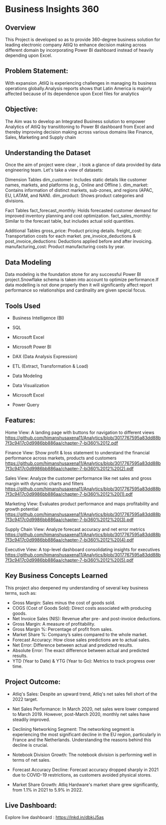 # Business Insights 360

## Overview
This Project is developed so as to provide 360-degree business solution for leading electronic company AtliQ to enhance decision making across different
domain by incorporating Power BI dashboard instead of heavily depending upon Excel. 

## Problem Statement:
With expansion ,AtliQ is experiencing challenges in managing its business operations globally.Analysis reports shows that Latin America is majorly affected 
because of its dependence upon Excel files for analytics 

## Objective:
The Aim was to develop an Integrated Business solution to empower Analytics of AtliQ by transititoning to Power BI dashboard from Excel and thereby improving 
decision making across various domains like Finance, Sales, Marketing and Supply chain

## Understanding the Dataset
Once the aim of project were clear , i took a glance of data provided by data engineering team. Let's take a view of datasets:

Dimension Tables
dim_customer: Includes static details like customer names, markets, and platforms (e.g., Online and Offline ).
dim_market: Contains information of distinct markets, sub-zones, and regions (APAC, EU, LATAM, and NAN).
dim_product: Shows product categories and divisions.

Fact Tables
fact_forecast_monthly: Holds forecasted customer demand for improved inventory planning and cost optimization.
fact_sales_monthly: Similar to the forecast table, but includes actual sold quantities.

Additional Tables
gross_price: Product pricing details.
freight_cost: Transportation costs for each market.
pre_invoice_deductions & post_invoice_deductions: Deductions applied before and after invoicing.
manufacturing_cost: Product manufacturing costs by year.


## Data Modeling
Data modeling is the foundation stone for any successful Power BI project.Snowflake schema is taken into account to optimize performance.If data modelling is
not done properly then it will significantly affect report performance so relationships and cardinality are given special focus.


## Tools Used
* Business Intelligence (BI)

* SQL

* Microsoft Excel

* Microsoft Power BI

* DAX (Data Analysis Expression)

* ETL (Extract, Transformation & Load)

* Data Modeling

* Data Visualization

* Microsoft Excel

* Power Query

## Features:

Home View: A landing page with buttons for navigation to different views
https://github.com/himanshusaxena11/Analytics/blob/3017767595a83dd88b7f3c9417c0d9986bb886aa/chapter-7-bi360%2012.pdf

Finance View: Show profit & loss statement to understand the financial performance across markets, products and customers
https://github.com/himanshusaxena11/Analytics/blob/3017767595a83dd88b7f3c9417c0d9986bb886aa/chapter-7-bi360%2012%20(2).pdf

Sales View: Analyze the customer performance like net sales and gross margin with dynamic charts and filters
https://github.com/himanshusaxena11/Analytics/blob/3017767595a83dd88b7f3c9417c0d9986bb886aa/chapter-7-bi360%2012%20(1).pdf

Marketing View: Evaluates product performance and maps profitability and growth potential
https://github.com/himanshusaxena11/Analytics/blob/3017767595a83dd88b7f3c9417c0d9986bb886aa/chapter-7-bi360%2012%20(3).pdf

Supply Chain View: Analyze forecast accuracy and net error metrics
https://github.com/himanshusaxena11/Analytics/blob/3017767595a83dd88b7f3c9417c0d9986bb886aa/chapter-7-bi360%2012%20(4).pdf

Executive View: A top-level dashboard consolidating insights for executives
https://github.com/himanshusaxena11/Analytics/blob/3017767595a83dd88b7f3c9417c0d9986bb886aa/chapter-7-bi360%2012%20(5).pdf

## Key Business Concepts Learned
This project also deepened my understanding of several key business terms, such as:

* Gross Margin: Sales minus the cost of goods sold.
* COGS (Cost of Goods Sold): Direct costs associated with producing goods.
* Net Invoice Sales (NIS): Revenue after pre- and post-invoice deductions.
* Gross Margin: A measure of profitability.
* Gross Margin %: Percentage of profit from sales.
* Market Share %: Company’s sales compared to the whole market.
* Forecast Accuracy: How close sales predictions are to actual sales.
* Net Error: Difference between actual and predicted results.
* Absolute Error: The exact difference between actual and predicted results.
* YTD (Year to Date) & YTG (Year to Go): Metrics to track progress over time.

## Project Outcome:
* Atliq's Sales: Despite an upward trend, Atliq's net sales fell short of the 2022 target.

* Net Sales Performance: In March 2020, net sales were lower compared to March 2019. However, post-March 2020, monthly net sales have steadily improved.

* Declining Networking Segment: The networking segment is experiencing the most significant decline in the EU region, particularly in France and the Netherlands. Understanding 
the reasons behind this decline is crucial.

* Notebook Division Growth: The notebook division is performing well in terms of net sales.

* Forecast Accuracy Decline: Forecast accuracy dropped sharply in 2021 due to COVID-19 restrictions, as customers avoided physical stores.

* Market Share Growth: Atliq Hardware's market share grew significantly, from 1.1% in 2021 to 5.9% in 2022.

## Live Dashboard:
Explore live dashboard : https://lnkd.in/dbkjJ5as

